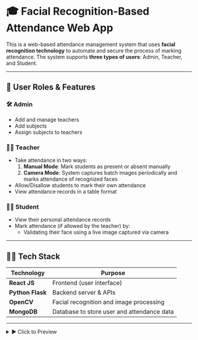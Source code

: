# 🎓 Facial Recognition-Based Attendance Web App

This is a web-based attendance management system that uses **facial recognition technology** to automate and secure the process of marking attendance. The system supports **three types of users**: Admin, Teacher, and Student.

---

## 🔐 User Roles & Features

### 🛠️ Admin
- Add and manage teachers
- Add subjects
- Assign subjects to teachers

### 👨‍🏫 Teacher
- Take attendance in two ways:
  1. **Manual Mode**: Mark students as present or absent manually
  2. **Camera Mode**: System captures batch images periodically and marks attendance of recognized faces
- Allow/Disallow students to mark their own attendance
- View attendance records in a table format

### 👨‍🎓 Student
- View their personal attendance records
- Mark attendance (if allowed by the teacher) by:
  - Validating their face using a live image captured via camera

---

## 🧑‍💻 Tech Stack

| Technology | Purpose |
|------------|---------|
| **React JS** | Frontend (user interface) |
| **Python Flask** | Backend server & APIs |
| **OpenCV** | Facial recognition and image processing |
| **MongoDB** | Database to store user and attendance data |

---

<details>
<summary>▶️ Click to Preview</summary>

<p align="center">
  <a href="https://res.cloudinary.com/denezzat5/video/upload/v1745470638/OTHER/bdhoqdktqjqnwepzncaf.mp4" target="_blank">
   ▶️ Watch Video demo 
  </a>
</p>

</details>

